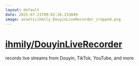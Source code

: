 ```yaml
---
layout: default
date: 2025-07-21T09:02:26.233849
image: assets/ihmily_DouyinLiveRecorder_cropped.png
---
```


# [ihmily/DouyinLiveRecorder](https://github.com/ihmily/DouyinLiveRecorder)

records live streams from Douyin, TikTok, YouTube, and more
